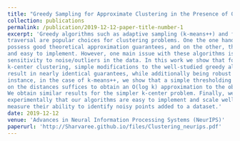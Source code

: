 ```yaml
---
title: "Greedy Sampling for Approximate Clustering in the Presence of Outliers"
collection: publications
permalink: /publication/2019-12-12-paper-title-number-1
excerpt: 'Greedy algorithms such as adaptive sampling (k-means++) and furthest point
traversal are popular choices for clustering problems. One the one hand, they
possess good theoretical approximation guarantees, and on the other, they are fast
and easy to implement. However, one main issue with these algorithms is the
sensitivity to noise/outliers in the data. In this work we show that for k-means and
k-center clustering, simple modifications to the well-studied greedy algorithms
result in nearly identical guarantees, while additionally being robust to outliers. For
instance, in the case of k-means++, we show that a simple thresholding operation
on the distances suffices to obtain an O(log k) approximation to the objective.
We obtain similar results for the simpler k-center problem. Finally, we show
experimentally that our algorithms are easy to implement and scale well. We also
measure their ability to identify noisy points added to a dataset.'
date: 2019-12-12
venue: 'Advances in Neural Information Processing Systems (NeurIPS)'
paperurl: 'http://Sharvaree.github.io/files/Clustering_neurips.pdf'
---
```





